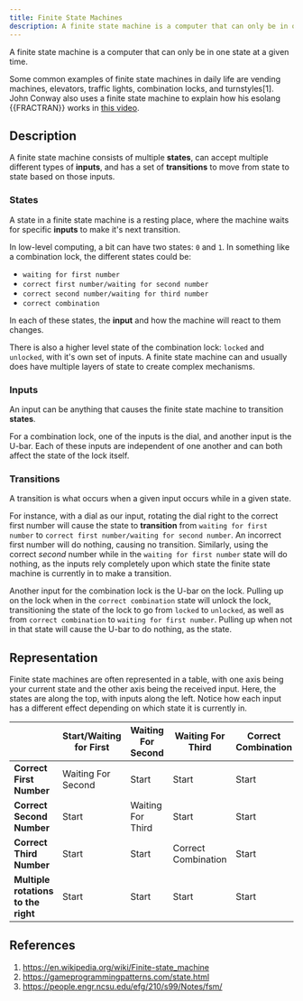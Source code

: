 ```yaml
---
title: Finite State Machines
description: A finite state machine is a computer that can only be in one state at a given time.
---
```


A finite state machine is a computer that can only be in one state at a given time.

Some common examples of finite state machines in daily life are vending machines, elevators, traffic lights, combination locks, and turnstyles[1]. John Conway also uses a finite state machine to explain how his esolang {{FRACTRAN}} works in [this video](https://youtu.be/548BH-YFT1E?t=2409).

## Description

A finite state machine consists of multiple **states**,  can accept multiple different types of **inputs**, and has a set of **transitions** to move from state to state based on those inputs.

### States

A state in a finite state machine is a resting place, where the machine waits for specific **inputs** to make it's next transition.

In low-level computing, a bit can have two states: `0` and `1`. In something like a combination lock, the different states could be:

- `waiting for first number`
- `correct first number/waiting for second number`
- `correct second number/waiting for third number`
- `correct combination`

In each of these states, the **input** and how the machine will react to them changes. 

There is also a higher level state of the combination lock: `locked` and `unlocked`, with it's own set of inputs. A finite state machine can and usually does have multiple layers of state to create complex mechanisms.

### Inputs

An input can be anything that causes the finite state machine to transition **states**.

For a combination lock, one of the inputs is the dial, and another input is the U-bar. Each of these inputs are independent of one another and can both affect the state of the lock itself.

### Transitions

A transition is what occurs when a given input occurs while in a given state.

For instance, with a dial as our input, rotating the dial right to the correct first number will cause the state to **transition** from `waiting for first number` to `correct first number/waiting for second number`. An incorrect first number will do nothing, causing no transition. Similarly, using the correct *second* number while in the `waiting for first number` state will do nothing, as the inputs rely completely upon which state the finite state machine is currently in to make a transition.

Another input for the combination lock is the U-bar on the lock. Pulling up on the lock when in the `correct combination` state will unlock the lock, transitioning the state of the lock to go from `locked` to `unlocked`, as well as from `correct combination` to `waiting for first number`. Pulling up when not in that state will cause the U-bar to do nothing, as the state.

## Representation

Finite state machines are often represented in a table, with one axis being your current state and the other axis being the received input. Here, the states are along the top, with inputs along the left. Notice how each input has a different effect depending on which state it is currently in.

&nbsp; | Start/Waiting for First | Waiting For Second | Waiting For Third | Correct Combination
--- | --- | --- | --- | ---
<strong>Correct First Number</strong> | Waiting For Second | Start |Start|Start
<strong>Correct Second Number</strong> | Start | Waiting For Third |Start|Start
<strong>Correct Third Number</strong> | Start | Start |Correct Combination|Start
<strong>Multiple rotations to the right</strong> | Start | Start | Start | Start

## References

1. https://en.wikipedia.org/wiki/Finite-state_machine
1. https://gameprogrammingpatterns.com/state.html
1. https://people.engr.ncsu.edu/efg/210/s99/Notes/fsm/
